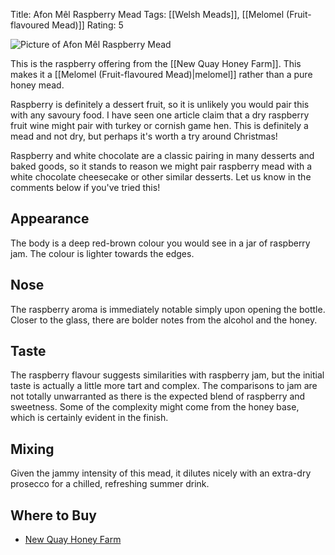 Title: Afon Mêl Raspberry Mead
Tags: [[Welsh Meads]], [[Melomel (Fruit-flavoured Mead)]]
Rating: 5

![Picture of Afon Mêl Raspberry Mead](https://www.thehoneyfarm.co.uk/cms/catalog/21_0.jpg)

This is the raspberry offering from the [[New Quay Honey Farm]]. This makes it a [[Melomel (Fruit-flavoured Mead)|melomel]] rather than a pure honey mead.

Raspberry is definitely a dessert fruit, so it is unlikely you would
pair this with any savoury food. I have seen one article claim that a
dry raspberry fruit wine might pair with turkey or cornish game
hen. This is definitely a mead and not dry, but perhaps it's worth a try around Christmas!

Raspberry and white chocolate are a classic pairing in many desserts
and baked goods, so it stands to reason we might pair raspberry mead
with a white chocolate cheesecake or other similar desserts. Let us
know in the comments below if you've tried this!

## Appearance

The body is a deep red-brown colour you would see in a jar of
raspberry jam. The colour is lighter towards the edges.

## Nose

The raspberry aroma is immediately notable simply upon opening the
bottle. Closer to the glass, there are bolder notes from the alcohol
and the honey.

## Taste

The raspberry flavour suggests similarities with raspberry jam, but the initial taste is actually a little more tart and complex. The
comparisons to jam are not totally unwarranted as there is the
expected blend of raspberry and sweetness. Some of the complexity
might come from the honey base, which is certainly evident in the finish.

## Mixing

Given the jammy intensity of this mead, it dilutes nicely with an extra-dry prosecco for a chilled, refreshing summer drink.

## Where to Buy

* [New Quay Honey Farm](http://www.thehoneyfarm.co.uk/catalog_view.php?id=21)
